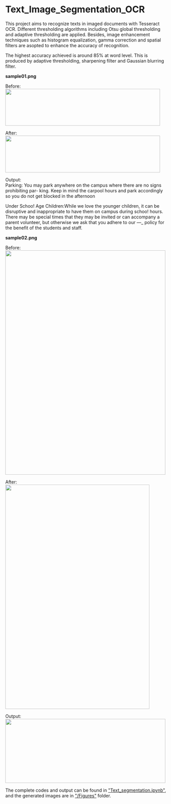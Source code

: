 # Text_Image_Segmentation_OCR
This project aims to recognize texts in imaged documents with Tesseract OCR. Different thresholding algorithms including Otsu global thresholding and adaptive thresholding are applied. Besides, image enhancement techniques such as histogram equalization, gamma correction and spatial filters are asopted to enhance the accuracy of recognition.  

The highest accuracy achieved is around 85% at word level. This is produced by adaptive thresholding, sharpening filter and Gaussian blurring filter.  

__sample01.png__  

Before:  
<img src = "https://github.com/StephanieMussi/Text_Image_Segmentation_OCR/blob/main/sample01.png" width = 483 height = 115>  

After:  
<img src = "https://github.com/StephanieMussi/Text_Image_Segmentation_OCR/blob/main/Figures/sample01_at.png" width = 483 height = 115>  

Output:  
Parking: You may park anywhere on the campus where there are no signs prohibiting par- king. Keep in mind the carpool hours and park accordingly so you do not get blocked in the afternoon  

Under Schoo! Age Children:While we love the younger children, it can be disruptive and inappropriate to have them on campus during schoo! hours. There may be special times that they may be invited or can accompany a parent volunteer, but otherwise we ask that you adhere to our —_ policy for the benefit of the students and staff.  


__sample02.png__  

Before:  
<img src = "https://github.com/StephanieMussi/Text_Image_Segmentation_OCR/blob/main/sample02.png" width = 500 height = 700>  

After:  
<img src = "https://github.com/StephanieMussi/Text_Image_Segmentation_OCR/blob/main/Figures/sample02_filter.png" width = 450 height = 700>  

Output:  
<img src = "https://github.com/StephanieMussi/Text_Image_Segmentation_OCR/blob/main/Figures/sample02_output.png" width = 500 height = 200>   

The complete codes and output can be found in ["Text_segmentation.ipynb"](https://github.com/StephanieMussi/Text_Image_Segmentation_OCR/blob/main/Text_Segmentation.ipynb), and the generated images are in ["/Figures"](https://github.com/StephanieMussi/Text_Image_Segmentation_OCR/tree/main/Figures) folder.  

